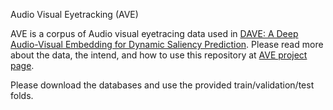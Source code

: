 Audio Visual Eyetracking (AVE) 

AVE is a corpus of Audio visual eyetracing data used in [DAVE: A Deep Audio-Visual Embedding for Dynamic Saliency Prediction](https://arxiv.org/abs/1905.10693). Please read more about the data, the intend, and how to use this repository at [AVE project page](https://hrtavakoli.github.io/AVE/).

Please download the databases and use the provided train/validation/test folds.


